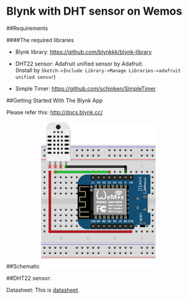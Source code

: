 # Blynk with DHT sensor on Wemos

##Requirements

####The required libraries
* Blynk library: https://github.com/blynkkk/blynk-library

* DHT22 sensor: Adafruit unified sensor by Adafruit.  
(Install by ```Sketch->Include Library->Manage Libraries->adafruit unified sensor```)

* Simple Timer: https://github.com/schinken/SimpleTimer

##Getting Started With The Blynk App

Please refer this: http://docs.blynk.cc/

##Schematic
<img src=./../../img/dht_wemos.png width=300 /> 

##DHT22 sensor:

Datasheet:
This is [datasheet](https://cdn-shop.adafruit.com/datasheets/DHT22.pdf "DHT22 Sensor").
